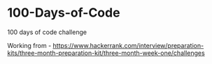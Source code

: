 # 100-Days-of-Code

100 days of code challenge 

Working from - https://www.hackerrank.com/interview/preparation-kits/three-month-preparation-kit/three-month-week-one/challenges
